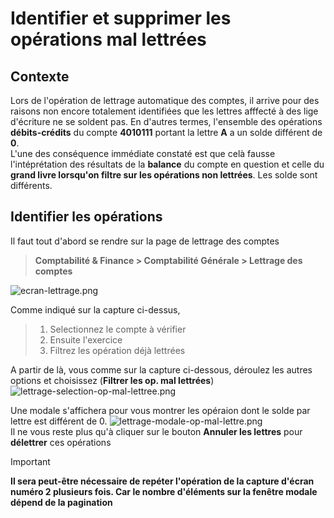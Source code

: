 # Identifier et supprimer les opérations mal lettrées

## Contexte

Lors de l'opération de lettrage automatique des comptes, il arrive pour des raisons non encore totalement identifiées que les lettres afffecté à des lige d'écriture ne se soldent pas. En d'autres termes, l'ensemble des opérations **débits-crédits** du compte **4010111** portant la lettre **A** a un solde différent de **0**. <br />
L'une des conséquence immédiate constaté est que celà fausse l'intéprétation des résultats de la **balance** du compte en question et celle du **grand livre lorsqu'on filtre sur les opérations non lettrées**. Les solde sont différents.

## Identifier les opérations

Il faut tout d'abord se rendre sur la page de lettrage des comptes

> **Comptabilité & Finance > Comptabilité Générale > Lettrage des comptes** <br/>

![ecran-lettrage.png](https://i.postimg.cc/C5kjPQH7/ecran-lettrage.png)

Comme indiqué sur la capture ci-dessus,

> 1. Selectionnez le compte à vérifier
> 2. Ensuite l'exercice
> 3. Filtrez les opération déjà lettrées

A partir de là, vous comme sur la capture ci-dessous, déroulez les autres options et choisissez (**Filtrer les op. mal lettrées**)<br />
![lettrage-selection-op-mal-lettree.png](https://i.postimg.cc/9FThbY3f/lettrage-selection-op-mal-lettree.png) <br/>

Une modale s'affichera pour vous montrer les opéraion dont le solde par lettre est différent de 0.
![lettrage-modale-op-mal-lettre.png](https://i.postimg.cc/8zSV0fDm/lettrage-modale-op-mal-lettre.png) </br>
Il ne vous reste plus qu'à cliquer sur le bouton **Annuler les lettres** pour **délettrer** ces opérations

> [!IMPORTANT]
> **Il sera peut-être nécessaire de repéter l'opération de la capture d'écran numéro 2 plusieurs fois. Car le nombre d'éléments sur la fenêtre modale dépend de la pagination**
